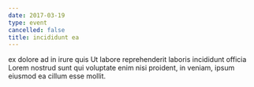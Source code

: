```yaml
---
date: 2017-03-19
type: event
cancelled: false
title: incididunt ea
---
```

ex dolore ad in irure quis Ut labore reprehenderit laboris incididunt officia Lorem nostrud sunt qui voluptate enim nisi proident, in veniam, ipsum eiusmod ea cillum esse mollit.